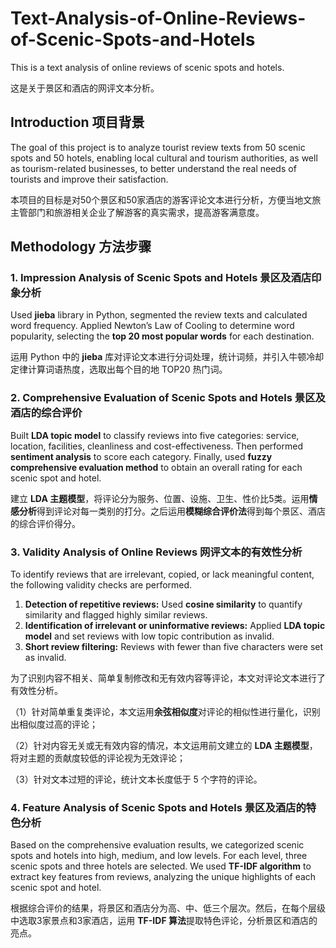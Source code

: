 # Text-Analysis-of-Online-Reviews-of-Scenic-Spots-and-Hotels
This is a text analysis of online reviews of scenic spots and hotels. 

这是关于景区和酒店的网评文本分析。

## Introduction 项目背景
The goal of this project is to analyze tourist review texts from 50 scenic spots and 50 hotels, enabling local cultural and tourism authorities, as well as tourism-related businesses, to better understand the real needs of tourists and improve their satisfaction.  

本项目的目标是对50个景区和50家酒店的游客评论文本进行分析，方便当地文旅主管部门和旅游相关企业了解游客的真实需求，提高游客满意度。

## Methodology 方法步骤
### 1. Impression Analysis of Scenic Spots and Hotels 景区及酒店印象分析

Used **jieba** library in Python, segmented the review texts and calculated word frequency. Applied Newton’s Law of Cooling to determine word popularity, selecting the **top 20 most popular words** for each destination.  

运用 Python 中的 **jieba** 库对评论文本进行分词处理，统计词频，并引入牛顿冷却定律计算词语热度，选取出每个目的地 TOP20 热门词。

### 2. Comprehensive Evaluation of Scenic Spots and Hotels 景区及酒店的综合评价

Built **LDA topic model** to classify reviews into five categories: service, location, facilities, cleanliness and cost-effectiveness. Then performed **sentiment analysis** to score each category. Finally, used **fuzzy comprehensive evaluation method** to obtain an overall rating for each scenic spot and hotel.  

建立 **LDA 主题模型**，将评论分为服务、位置、设施、卫生、性价比5类。运用**情感分析**得到评论对每一类别的打分。之后运用**模糊综合评价法**得到每个景区、酒店的综合评价得分。

### 3. Validity Analysis of Online Reviews 网评文本的有效性分析

To identify reviews that are irrelevant, copied, or lack meaningful content, the following validity checks are performed.

1. **Detection of repetitive reviews:** Used **cosine similarity** to quantify similarity and flagged highly similar reviews.  
2. **Identification of irrelevant or uninformative reviews:** Applied **LDA topic model** and set reviews with low topic contribution as invalid.  
3. **Short review filtering:** Reviews with fewer than five characters were set as invalid.  

为了识别内容不相关、简单复制修改和无有效内容等评论，本文对评论文本进行了有效性分析。

（1）针对简单重复类评论，本文运用**余弦相似度**对评论的相似性进行量化，识别出相似度过高的评论；

（2）针对内容无关或无有效内容的情况，本文运用前文建立的 **LDA 主题模型**，将对主题的贡献度较低的评论视为无效评论；

（3）针对文本过短的评论，统计文本长度低于 5 个字符的评论。

### 4. Feature Analysis of Scenic Spots and Hotels 景区及酒店的特色分析

Based on the comprehensive evaluation results, we categorized scenic spots and hotels into high, medium, and low levels. For each level, three scenic spots and three hotels are selected. We used **TF-IDF algorithm** to extract key features from reviews, analyzing the unique highlights of each scenic spot and hotel.

根据综合评价的结果，将景区和酒店分为高、中、低三个层次。然后，在每个层级中选取3家景点和3家酒店，运用 **TF-IDF 算法**提取特色评论，分析景区和酒店的亮点。


